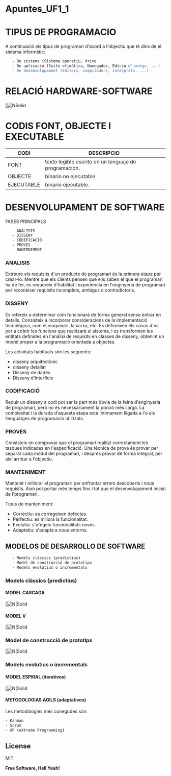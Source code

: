 # Apuntes_UF1_1

# TIPUS DE PROGRAMACIO

A continuació els tipus de programari d'acord a l'objectiu que té dins de el sistema informàtic:
```sh
   - De sistema (Sistema operatiu, drive
   - De aplicació (Suite ofimàtica, Navegador, Edició d'imatge, ...)
   - De desenvolupament (Editors, compiladors, intèrprets, ...)
   ```

# RELACIÓ HARDWARE-SOFTWARE

 [![NSolid](https://1.bp.blogspot.com/-YrSDozngTPs/VZWbLsXekBI/AAAAAAAACmI/bw7ZIarNO3A/w1200-h630-p-k-no-nu/Hardware%2By%2BSoftware.jpg)

# CODIS FONT, OBJECTE I EXECUTABLE

| CODI | DESCRIPCIO |
| ------ | ------ |
| FONT | texto legible escrito en un lenguaje de programación.|
| OBJECTE | binario no ejecutable |
| EJECUTABLE | binario ejecutable. |

# DESENVOLUPAMENT DE SOFTWARE
   FASES PRINCIPALS

```sh
   - ANÀLISIS
   - DISSENY
   - CODIFICACIÓ
   - PROVES
   - MANTENIMENT
```

### ANALISIS

Extreure els requisits d'un producte de programari és la primera etapa per crear-lo. Mentre que els clients pensen que ells saben el que el programari ha de fer, es requereix d'habilitat i experiència en l'enginyeria de programari per reconèixer requisits incomplets, ambigus o contradictoris.


### DISSENY

Es refereix a determinar com funcionarà de forma general sense entrar en detalls. Consisteix a incorporar consideracions de la implementació tecnològica, com el maquinari, la xarxa, etc. Es defineixen els casos d'ús per a cobrir les funcions que realitzarà el sistema, i es transformen les entitats definides en l'anàlisi de requisits en classes de disseny, obtenint un model proper a la programació orientada a objectes.

Les activitats habituals són les següents:
- disseny arquitectònic
- disseny detallat
- Disseny de dades
- Disseny d'interfície

### CODIFICACIÓ
Reduir un disseny a codi pot ser la part més òbvia de la feina d'enginyeria de programari, però no és necessàriament la porció més llarga. La complexitat i la durada d'aquesta etapa està íntimament lligada a l'o als llenguatges de programació utilitzats.

### PROVES
Consisteix en comprovar que el programari realitzi correctament les tasques indicades en l'especificació. Una tècnica de prova és provar per separat cada mòdul del programari, i després provar de forma integral, per així arribar a l'objectiu.

### MANTENIMENT
Mantenir i millorar el programari per enfrontar errors descoberts i nous requisits. Això pot portar més temps fins i tot que el desenvolupament inicial de l'programari.

Tipus de manteniment:
- Correctiu: es corregeixen defectes.
- Perfectiu: es millora la funcionalitat.
- Evolutiu: s'afegeix funcionalitats noves.
- Adaptatiu: s'adapta a nous entorns.

## MODELOS DE DESARROLLO DE SOFTWARE

```sh
   - Models clàssics (predictius)
   - Model de construcció de prototips
   - Models evolutius o incrementals
```
### Models clàssics (predictius)
#### MODEL CASCADA
[![N|Solid](https://i2.wp.com/aspgems.com/wp-content/uploads/2019/03/metodologia-waterfall-1.png?fit=1600%2C814&ssl=1)
#### MODEL V
[![N|Solid](https://upload.wikimedia.org/wikipedia/commons/d/d3/ModelVJoanNE.png)

### Model de construcció de prototips
[![N|Solid](https://3.bp.blogspot.com/-FP69f2Mn1Pk/UZPimqd6AvI/AAAAAAAAACk/vQO3cgFSg-Y/s1600/construcciondeprototipos.gif)
### Models evolutius o incrementals
#### MODEL ESPIRAL (iterativos)
[![N|Solid](https://aspgems.com/wp-content/uploads/2019/04/modelo-espiral.png)
#### METODOLOGIAS AGILS (adaptativos)

Les metodologies més conegudes són:
```sh
- Kanban
- Scrum
- XP (eXtreme Programming)
```


License
----

MIT


**Free Software, Hell Yeah!**

[//]: # (These are reference links used in the body of this note and get stripped out when the markdown processor does its job. There is no need to format nicely because it shouldn't be seen. Thanks SO - http://stackoverflow.com/questions/4823468/store-comments-in-markdown-syntax)


   [dill]: <https://github.com/joemccann/dillinger>
   [git-repo-url]: <https://github.com/joemccann/dillinger.git>
   [john gruber]: <http://daringfireball.net>
   [df1]: <http://daringfireball.net/projects/markdown/>
   [markdown-it]: <https://github.com/markdown-it/markdown-it>
   [Ace Editor]: <http://ace.ajax.org>
   [node.js]: <http://nodejs.org>
   [Twitter Bootstrap]: <http://twitter.github.com/bootstrap/>
   [jQuery]: <http://jquery.com>
   [@tjholowaychuk]: <http://twitter.com/tjholowaychuk>
   [express]: <http://expressjs.com>
   [AngularJS]: <http://angularjs.org>
   [Gulp]: <http://gulpjs.com>

   [PlDb]: <https://github.com/joemccann/dillinger/tree/master/plugins/dropbox/README.md>
   [PlGh]: <https://github.com/joemccann/dillinger/tree/master/plugins/github/README.md>
   [PlGd]: <https://github.com/joemccann/dillinger/tree/master/plugins/googledrive/README.md>
   [PlOd]: <https://github.com/joemccann/dillinger/tree/master/plugins/onedrive/README.md>
   [PlMe]: <https://github.com/joemccann/dillinger/tree/master/plugins/medium/README.md>
   [PlGa]: <https://github.com/RahulHP/dillinger/blob/master/plugins/googleanalytics/README.md>
